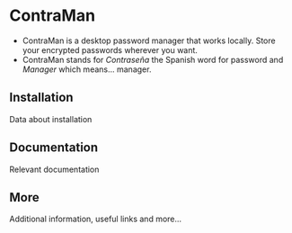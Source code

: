 # ContraMan
- ContraMan is a desktop password manager that works locally. Store your encrypted passwords wherever you want.
- ContraMan stands for *Contraseña* the Spanish word for password and *Manager* which means... manager.

## Installation
Data about installation

## Documentation
Relevant documentation

## More
Additional information, useful links and more...